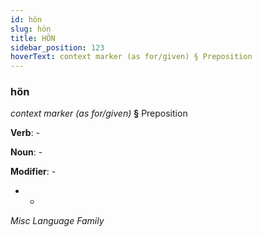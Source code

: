 ```yaml
---
id: hön
slug: hön
title: HÖN
sidebar_position: 123
hoverText: context marker (as for/given) § Preposition
---
```


### hön

*context marker (as for/given)* **§** Preposition

**Verb**: -

**Noun**: -

**Modifier**: -

- -

*Misc Language Family*